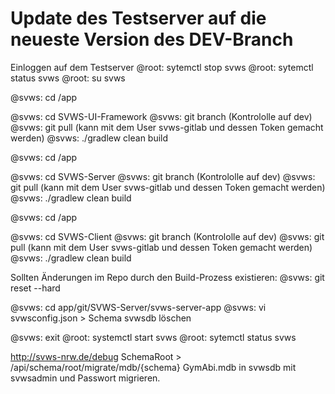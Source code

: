 # Update des Testserver auf die neueste Version des DEV-Branch

Einloggen auf dem Testserver
@root: sytemctl stop svws
@root: sytemctl status svws
@root: su svws

@svws: cd /app

@svws: cd SVWS-UI-Framework
@svws: git branch (Kontrololle auf dev)
@svws: git pull (kann mit dem User svws-gitlab und dessen Token gemacht werden)
@svws: ./gradlew clean build

@svws: cd /app

@svws: cd SVWS-Server
@svws: git branch (Kontrololle auf dev)
@svws: git pull (kann mit dem User svws-gitlab und dessen Token gemacht werden)
@svws: ./gradlew clean build

@svws: cd /app

@svws: cd SVWS-Client
@svws: git branch (Kontrololle auf dev)
@svws: git pull (kann mit dem User svws-gitlab und dessen Token gemacht werden)
@svws: ./gradlew clean build

Sollten Änderungen im Repo durch den Build-Prozess existieren:
@svws: git reset --hard

@svws: cd app/git/SVWS-Server/svws-server-app
@svws: vi svwsconfig.json > Schema svwsdb löschen

@svws: exit
@root: systemctl start svws
@root: sytemctl status svws

http://svws-nrw.de/debug
SchemaRoot > /api/schema/root/migrate/mdb/{schema}
GymAbi.mdb in svwsdb mit svwsadmin und Passwort migrieren.